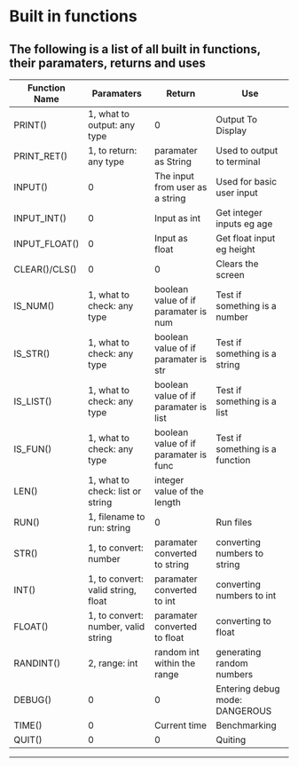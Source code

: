 # Built in functions

**The following is a list of all built in functions, their paramaters, returns and uses**
--------------------------------------------------------------------------------------
| **Function Name** | **Paramaters**               | **Return**      | **Use**            |
|-------------------|------------------------------|-----------------|--------------------|
| PRINT()           | 1, what to output: any type  |     0           |  Output To Display |
| PRINT_RET()       | 1, to return: any type       | paramater as String |  Used to output to terminal
| INPUT() | 0 | The input from user as a string | Used for basic user input |     
| INPUT_INT() | 0 | Input as int| Get integer inputs eg age |
| INPUT_FLOAT() | 0 | Input as float | Get float input eg height |
| CLEAR()/CLS() | 0 | 0 | Clears the screen |
| IS_NUM() | 1, what to check: any type | boolean value of if paramater is num | Test if something is a number|
| IS_STR() | 1, what to check: any type | boolean value of if paramater is str | Test if something is a string|
| IS_LIST() | 1, what to check: any type | boolean value of if paramater is list | Test if something is a list|
| IS_FUN() | 1, what to check: any type | boolean value of if paramater is func | Test if something is a function|
| LEN() | 1, what to check: list or string | integer value of the length |
| RUN() | 1, filename to run: string | 0 | Run files |
| STR() | 1, to convert: number | paramater converted to string | converting numbers to string|
| INT() | 1, to convert: valid string, float | paramater converted to int | converting numbers to int|
| FLOAT() | 1, to convert: number, valid string | paramater converted to float | converting to float |
| RANDINT() | 2, range: int | random int within the range | generating random numbers |
| DEBUG() | 0 | 0 | Entering debug mode: DANGEROUS |
| TIME() | 0 | Current time | Benchmarking |
| QUIT() | 0 | 0 | Quiting | 
--------------------------------------------------------------------------------------
